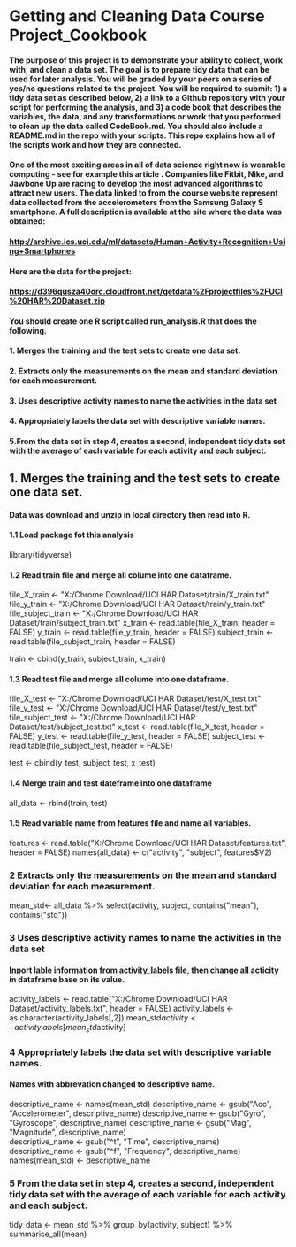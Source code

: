# Getting and Cleaning Data Course Project_Cookbook

#### The purpose of this project is to demonstrate your ability to collect, work with, and clean a data set. The goal is to prepare tidy data that can be used for later analysis. You will be graded by your peers on a series of yes/no questions related to the project. You will be required to submit: 1) a tidy data set as described below, 2) a link to a Github repository with your script for performing the analysis, and 3) a code book that describes the variables, the data, and any transformations or work that you performed to clean up the data called CodeBook.md. You should also include a README.md in the repo with your scripts. This repo explains how all of the scripts work and how they are connected.

#### One of the most exciting areas in all of data science right now is wearable computing - see for example this article . Companies like Fitbit, Nike, and Jawbone Up are racing to develop the most advanced algorithms to attract new users. The data linked to from the course website represent data collected from the accelerometers from the Samsung Galaxy S smartphone. A full description is available at the site where the data was obtained:
  
#### http://archive.ics.uci.edu/ml/datasets/Human+Activity+Recognition+Using+Smartphones

#### Here are the data for the project:
  
#### https://d396qusza40orc.cloudfront.net/getdata%2Fprojectfiles%2FUCI%20HAR%20Dataset.zip

#### You should create one R script called run_analysis.R that does the following.

#### 1. Merges the training and the test sets to create one data set.
#### 2. Extracts only the measurements on the mean and standard deviation for each measurement.
#### 3. Uses descriptive activity names to name the activities in the data set
#### 4. Appropriately labels the data set with descriptive variable names.
#### 5.From the data set in step 4, creates a second, independent tidy data set with the average of each variable for each activity and each subject.

## 1. Merges the training and the test sets to create one data set. 
#### Data was download and unzip in local directory then read into R.

#### 1.1 Load package fot this analysis
library(tidyverse)

#### 1.2 Read train file and merge all colume into one dataframe.
file_X_train <- "X:/Chrome Download/UCI HAR Dataset/train/X_train.txt"
file_y_train <- "X:/Chrome Download/UCI HAR Dataset/train/y_train.txt"
file_subject_train <- "X:/Chrome Download/UCI HAR Dataset/train/subject_train.txt"
x_train <- read.table(file_X_train, header = FALSE)
y_train <- read.table(file_y_train, header = FALSE)
subject_train <- read.table(file_subject_train, header = FALSE)

train <- cbind(y_train, subject_train, x_train)

#### 1.3 Read test file and merge all colume into one dataframe.
file_X_test <- "X:/Chrome Download/UCI HAR Dataset/test/X_test.txt"
file_y_test <- "X:/Chrome Download/UCI HAR Dataset/test/y_test.txt"
file_subject_test <- "X:/Chrome Download/UCI HAR Dataset/test/subject_test.txt"
x_test <- read.table(file_X_test, header = FALSE)
y_test <- read.table(file_y_test, header = FALSE)
subject_test <- read.table(file_subject_test, header = FALSE)

test <- cbind(y_test, subject_test, x_test)

#### 1.4 Merge train and test dateframe into one dataframe
all_data <- rbind(train, test)


#### 1.5 Read variable name from features file and name all variables.
features <- read.table("X:/Chrome Download/UCI HAR Dataset/features.txt", header = FALSE)
names(all_data) <- c("activity", "subject", features$V2)


### 2 Extracts only the measurements on the mean and standard deviation for each measurement.

mean_std<- all_data %>%
  select(activity, subject, contains("mean"), contains("std"))

### 3 Uses descriptive activity names to name the activities in the data set
#### Inport lable information from activity_labels file, then change all acticity in dataframe base on its value.

activity_labels <- read.table("X:/Chrome Download/UCI HAR Dataset/activity_labels.txt", header = FALSE)
activity_labels <- as.character(activity_labels[,2])
mean_std$activity <- activity_labels[mean_std$activity]


### 4 Appropriately labels the data set with descriptive variable names.
#### Names with abbrevation changed to descriptive name. 

descriptive_name <- names(mean_std)
descriptive_name <- gsub("Acc", "Accelerometer", descriptive_name)
descriptive_name <- gsub("Gyro", "Gyroscope", descriptive_name)
descriptive_name <- gsub("Mag", "Magnitude", descriptive_name)  
descriptive_name <- gsub("^t", "Time", descriptive_name)         
descriptive_name <- gsub("^f", "Frequency", descriptive_name)    
names(mean_std) <- descriptive_name

### 5 From the data set in step 4, creates a second, independent tidy data set with the average of each variable for each activity and each subject.

tidy_data <- mean_std %>%
  group_by(activity, subject) %>%
  summarise_all(mean)
